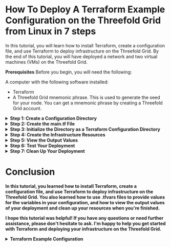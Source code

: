 # How To Deploy A Terraform Example Configuration on the Threefold Grid from Linux in 7 steps  
 
In this tutorial, you will learn how to install Terraform, create a configuration file, and use Terraform to deploy infrastructure on the Threefold Grid. By the end of this tutorial, you will have deployed a network and two virtual machines (VMs) on the Threefold Grid.

**Prerequisites**
Before you begin, you will need the following:

A computer with the following software installed:
- Terraform
- A Threefold Grid mnemonic phrase. This is used to generate the seed for your node. You can get a mnemonic phrase by creating a Threefold Grid account.

<details>
    <summary><b>Step 1: Create a Configuration Directory</summary>
Create a new directory where you want to store your Terraform configuration. This directory can be named anything you like. In this tutorial, we will create a deployments directory and a testdeployment subdirectory inside of it.

```
mkdir deployments
mkdir deployments/testdeployment
```
</details>

<details>
    <summary><b>Step 2: Create the main.tf File</b></summary>
    
Copy the contents of the provided main.tf file and write it to the testdeployment directory you just created.

```
nano main.tf
# paste the contents of the main tf then press Ctrl+X, and confirm 
```

  <details>
        <summary><b>If the example you are deploying does not use `variable blocks` (i.e. most not created by me)  you will have to add them</b></summary>

         ```
         # ADD THE THREE VARIABLES ABOVE THE EXSITING LINES IN THE main.tf your are deploying 
         variable "MNEMONICS" {
         type        = string
         description = "The mnemonic phrase used to generate the seed for the node."
          }

         variable "NETWORK" {
         type        = string
         default     = "main"
         description = "The network to connect the node to."
         }
    
         variable "SSH_KEY" {
         type = string
         }
    



          # CHANGE THESE SECTIONS OF THE main.tf to use the variables 

          provider "grid" {
          mnemonics = "${var.MNEMONICS}"
          network   = "${var.NETWORK}"  
           }
          and 
          env_vars = { 
                      SSH_KEY = "${var.SSH_KEY}" 
          } variable "MNEMONICS" {


         } 
         ```
   </details>
</details>

<details>
    <summary><b>Step 3: Initialize the Directory as a Terraform Configuration Directory</b></summary>
Open a terminal or command prompt window and navigate to the testdeployment directory where you placed the main.tf file.

```
cd deployments/testdeployment
```
Run the following command to initialize the directory as a Terraform configuration directory and install the required provider(s):

```
terraform init
```
</details>

<details>
    <summary><b>Step 4: Create the Infrastructure Resources</b></summary>
To apply the changes specified in the configuration and create the resources defined in main.tf, you will need to provide values for the variables in your configuration. You can do this by creating a .tfvars file and specifying the values you want to use.

For example, you might create a file called env1.tfvars and include the following contents:

```
MNEMONICS = "your mnemonic phrase here"
NETWORK = "main"
SSH_KEY = "your ssh key here"
```

To use this file, pass the -var-file flag to the terraform apply command, followed by the path to the file:

```
terraform apply -parallelism=1 -auto-approve -var-file="/deployments/prod.tfvars"
```

Note: You can create multiple .tfvars files and use them to save different configurations. For example, you might create a env2.tfvars file with different values for the variables. To use this file, you would pass the path to it as the `-var-file ption when running terraform apply.

Wait for the terraform apply command to complete. This may take a few minutes. When it's finished, your infrastructure resources will be created on the Threefold Grid.
</details>

<details>
    <summary><b>Step 5: View the Output Values</b></Summary>
After the resources have been created, you can view the output values by running the following command:

```
terraform output
```

This will display the values of the output variables defined in the main.tf file. In this example, the output values include the WireGuard configuration for the network, and the IP addresses of the VMs.
</details>

<details>
    <summary><b>Step 6: Test Your Deployment</b></summary>
To test your deployment, you can SSH into the VMs using the IP addresses displayed in the output values. For example:

```
ssh ubuntu@<vm_ip_address>
```
</details>

<details>
    <summary><b>Step 7: Clean Up Your Deployment</b></summary>
When you're finished testing your deployment, you can clean up the resources you created by running the following command:

```
terraform destroy -parallelism=1 -auto-approve -var-file="/deployments/prod.tfvars"
```

This will delete the infrastructure resources from the Threefold Grid.
</details>

# Conclusion
 
In this tutorial, you learned how to install Terraform, create a configuration file, and use Terraform to deploy infrastructure on the Threefold Grid. You also learned how to use .tfvars files to provide values for the variables in your configuration, and how to view the output values of your deployment and clean up your resources when you're finished.

I hope this tutorial was helpful! If you have any questions or need further assistance, please don't hesitate to ask. I'm happy to help you get started with Terraform and deploying your infrastructure on the Threefold Grid.

<details>
    <summary><b>Terraform Example Configuration</b></summary> 

```
variable "MNEMONICS" {
  type        = string
  description = "The mnemonic phrase used to generate the seed for the node."
}

variable "NETWORK" {
  type        = string
  default     = "main"
  description = "The network to connect the node to."
}

variable "SSH_KEY" {
  type = string
}


terraform {
  required_providers {
    grid = {
      source = "threefoldtech/grid"
    }
  }
}

provider "grid" {
    mnemonics = "${var.MNEMONICS}"
    network = "${var.NETWORK}"  
}

resource "grid_network" "net1" {
    nodes = [311, 312]
    ip_range = "10.32.0.0/16"
    name = "internal"
    description = "Internal subnet"
    add_wg_access = true
}
resource "grid_deployment" "d1" {
  node = 311
  network_name = grid_network.net1.name
  disks {
    name = "data"
    size = 25
  }
    vms {
    name = "vm1"
    description ="Test vm 1"
    flist = "https://hub.grid.tf/tf-official-vms/ubuntu-22.04-lts.flist"
    cpu = 4
    publicip = true
    publicip6 = true
    memory = 8192
    mounts {
        disk_name = "data"
        mount_point = "/data"
    }
    planetary = true
    env_vars = {
      SSH_KEY = "${var.SSH_KEY}"
    }
  }
}
resource "grid_deployment" "d2" {
  node = 312
  network_name = grid_network.net1.name
  disks {
    name = "data"
    size = 25
  }
    vms {
    name = "vm2"
    description ="Test vm 2"
    flist = "https://hub.grid.tf/tf-official-vms/ubuntu-22.04-lts.flist"
    cpu = 4
    publicip = true
    publicip6 = true
    memory = 8192
    mounts {
        disk_name = "data"
        mount_point = "/data"
    }
    planetary = true
    env_vars = {
      SSH_KEY = "${var.SSH_KEY}"
    }
  }
}
output "wg_config" {
value = grid_network.net1.access_wg_config
}
output "node1_vm1_ip" {
value = grid_deployment.d1.vms[0].ip
}
output "public_ip" {
value = grid_deployment.d1.vms[0].computedip
}
output "public_ip6" {
value = grid_deployment.d1.vms[0].computedip6
}
output "ygg_ip" {
value = grid_deployment.d1.vms[0].ygg_ip
}
```
</details>
